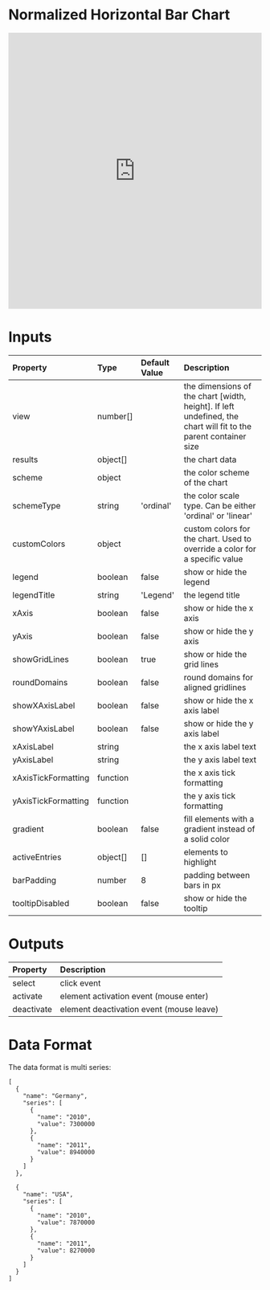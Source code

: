 # Normalized Horizontal Bar Chart

<iframe width="100%" height="550" frameborder="0" src="https://embed.plnkr.co/m57WQViqVcTPfroiLGQm?show=preview">
</iframe>

# Inputs

| Property            | Type     | Default Value | Description                                                                                                     |
|:--------------------|:---------|:--------------|:----------------------------------------------------------------------------------------------------------------|
| view                | number[] |               | the dimensions of the chart [width, height]. If left undefined, the chart will fit to the parent container size |
| results             | object[] |               | the chart data                                                                                                  |
| scheme              | object   |               | the color scheme of the chart                                                                                   |
| schemeType          | string   | 'ordinal'     | the color scale type. Can be either 'ordinal' or 'linear'                                                       |
| customColors        | object   |               | custom colors for the chart. Used to override a color for a specific value                                      |
| legend              | boolean  | false         | show or hide the legend                                                                                         |
| legendTitle         | string   | 'Legend'      | the legend title                                                                                                |
| xAxis               | boolean  | false         | show or hide the x axis                                                                                         |
| yAxis               | boolean  | false         | show or hide the y axis                                                                                         |
| showGridLines       | boolean  | true          | show or hide the grid lines                                                                                     |
| roundDomains        | boolean  | false         | round domains for aligned gridlines                                                                             |
| showXAxisLabel      | boolean  | false         | show or hide the x axis label                                                                                   |
| showYAxisLabel      | boolean  | false         | show or hide the y axis label                                                                                   |
| xAxisLabel          | string   |               | the x axis label text                                                                                           |
| yAxisLabel          | string   |               | the y axis label text                                                                                           |
| xAxisTickFormatting | function |               | the x axis tick formatting                                                                                      |
| yAxisTickFormatting | function |               | the y axis tick formatting                                                                                      |
| gradient            | boolean  | false         | fill elements with a gradient instead of a solid color                                                          |
| activeEntries       | object[] | []            | elements to highlight                                                                                           |
| barPadding          | number   | 8             | padding between bars in px                                                                                      |
| tooltipDisabled     | boolean  | false         | show or hide the tooltip                                                                                        |

# Outputs

| Property   | Description                              |
|:-----------|:-----------------------------------------|
| select     | click event                              |
| activate   | element activation event (mouse enter)   |
| deactivate | element deactivation event (mouse leave) |

# Data Format

The data format is multi series:

```
[
  {
    "name": "Germany",
    "series": [
      {
        "name": "2010",
        "value": 7300000
      },
      {
        "name": "2011",
        "value": 8940000
      }
    ]
  },

  {
    "name": "USA",
    "series": [
      {
        "name": "2010",
        "value": 7870000
      },
      {
        "name": "2011",
        "value": 8270000
      }
    ]
  }
]
```
